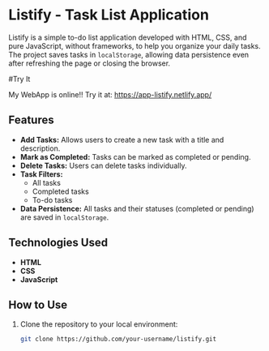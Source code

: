 # Listify - Task List Application

Listify is a simple to-do list application developed with HTML, CSS, and pure JavaScript, without frameworks, to help you organize your daily tasks. The project saves tasks in `localStorage`, allowing data persistence even after refreshing the page or closing the browser.

#Try It

My WebApp is online!! Try it at: https://app-listify.netlify.app/

## Features

- **Add Tasks:** Allows users to create a new task with a title and description.
- **Mark as Completed:** Tasks can be marked as completed or pending.
- **Delete Tasks:** Users can delete tasks individually.
- **Task Filters:**
  - All tasks
  - Completed tasks
  - To-do tasks
- **Data Persistence:** All tasks and their statuses (completed or pending) are saved in `localStorage`.

## Technologies Used

- **HTML**
- **CSS**
- **JavaScript**

## How to Use

1. Clone the repository to your local environment:

   ```bash
   git clone https://github.com/your-username/listify.git

